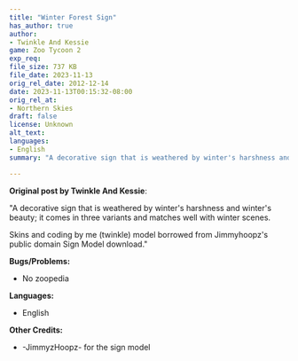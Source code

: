 ```yaml
---
title: "Winter Forest Sign"
has_author: true
author: 
- Twinkle And Kessie
game: Zoo Tycoon 2
exp_req: 
file_size: 737 KB
file_date: 2023-11-13
orig_rel_date: 2012-12-14
date: 2023-11-13T00:15:32-08:00
orig_rel_at: 
- Northern Skies
draft: false
license: Unknown
alt_text: 
languages:
- English
summary: "A decorative sign that is weathered by winter's harshness and winter's beauty; it comes in three variants and matches well with winter scenes."

---
```


**Original post by Twinkle And Kessie**:

"A decorative sign that is weathered by winter's harshness and winter's beauty; it comes in three variants and matches well with winter scenes.

Skins and coding by me (twinkle) model borrowed from Jimmyhoopz's public domain Sign Model download."

**Bugs/Problems:**
- No zoopedia

**Languages:**
- English

**Other Credits:**
- -JimmyzHoopz- for the sign model